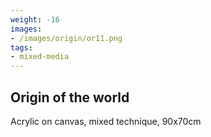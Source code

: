 ```yaml
---
weight: -16
images:
- /images/origin/or11.png
tags:
- mixed-media
---
```


## Origin of the world

Acrylic on canvas, mixed technique, 90x70cm
